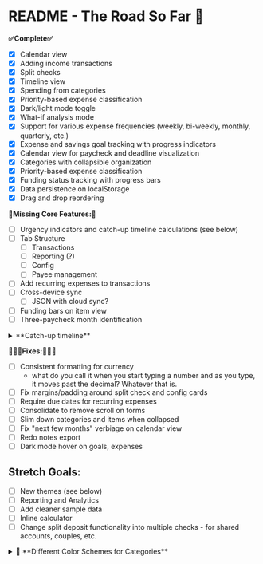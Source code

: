 # README - The Road So Far 🦜


**✅Complete✅**
 - [x] Calendar view
 - [x] Adding income transactions
 - [x] Split checks
 - [x] Timeline view
 - [x] Spending from categories
 - [x] Priority-based expense classification
 - [x] Dark/light mode toggle
 - [x] What-if analysis mode
 - [x] Support for various expense frequencies (weekly, bi-weekly, monthly, quarterly, etc.)
 - [x] Expense and savings goal tracking with progress indicators
 - [x] Calendar view for paycheck and deadline visualization
 - [x] Categories with collapsible organization
 - [x] Priority-based expense classification
 - [x] Funding status tracking with progress bars
 - [x] Data persistence on localStorage
 - [x] Drag and drop reordering

**🚧Missing Core Features:🚧**

 - [ ] Urgency indicators and catch-up timeline calculations (see below)
 - [ ] Tab Structure
	 - [ ] Transactions
	 - [ ] Reporting (?)
	 - [ ] Config
	 - [ ] Payee management
 - [ ]  Add recurring expenses to transactions
 - [ ] Cross-device sync
	 - [ ] JSON with cloud sync?
 - [ ] Funding bars on item view
 - [ ] Three-paycheck month identification

<details>
<summary>**Catch-up timeline**</summary>

> How should you handle things you've already got money for? For
> example, for one of your yearly expenses, you've already got a few
> months' worth squirreled away.

**Option 1: "Amount Already Saved" Field**
*Add a field to expenses/goals where you can specify how much you've already set aside. The calculator would then:*
-   Show your remaining needed allocation
-   Calculate a "catch-up timeline"
-   Optionally reduce your bi-weekly allocation until you're back on track

**Option 2: "Funding Status" Tracking**
*Add a progress indicator that shows:*
-   Total needed for the expense
-   Amount already saved
-   Remaining to save
-   Whether you can reduce/pause this allocation

**Option 3: "Smart Allocation Adjustment"**
*The calculator could automatically:*
-   Detect when you're ahead on an expense
-   Suggest reducing the bi-weekly amount
- Show you how the extra money could be reallocated
</details>

	 

**👩🏼‍🔧Fixes:👩🏼‍🔧**

 - [ ] Consistent formatting for currency
	 - what do you call it when you start typing a number and as you type, it moves past the decimal? Whatever that is.
 - [ ] Fix margins/padding around split check and config cards
 - [ ] Require due dates for recurring expenses
 - [ ] Consolidate to remove scroll on forms
 - [ ] Slim down categories and items when collapsed
 - [ ] Fix "next few months" verbiage on calendar view
 - [ ] Redo notes export
 - [ ] Dark mode hover on goals, expenses

## **Stretch Goals:**

 - [ ] New themes (see below)
 - [ ] Reporting and Analytics
 - [ ] Add cleaner sample data
 - [ ] Inline calculator
 - [ ] Change split deposit functionality into multiple checks - for shared accounts, couples, etc. 

<details>
<summary>🎨 **Different Color Schemes for Categories**</summary>

 **Seasonal themes**: Spring pastels, autumn warmth, winter blues, summer brights

✨  **Seasonal Theme Features:** ✨ 

- **🌸 Spring**: Soft pastels - pinks, greens, purples, yellows  
- **☀️ Summer**: Vibrant warmth - oranges, yellows, reds, bright pinks  
- **🍂 Autumn**: Rich earth tones - ambers, deep oranges, warm reds
- **❄️ Winter**: Cool elegance - blues, slates, indigos, cyans

🎮 **How to Use:**🎮 

- Theme selector in the top-right header with a gradient button showing current theme
- Hover to see options - dropdown appears with all four seasonal themes
- One-click switching - instantly updates all category colors
- Auto-updates existing categories when you change themes

🎨 **Smart Features:** 🎨

- Each theme has 8 coordinated colors for variety
- Gradient accent colors that match each season's vibe
- Existing categories automatically get new colors when switching
- New categories will use the current theme's palette
</details>